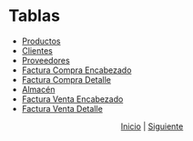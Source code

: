 # Tablas
* [Productos](./02%20Productos.md)
* [Clientes](./03%20Clientes.md)
* [Proveedores](./04%20Proveedores.md)
* [Factura Compra Encabezado](./05%20Factura%20Compra%20Encabezado.md)
* [Factura Compra Detalle](./06%20Factura%20Compra%20Detalle.md)
* [Almacén](./07%20Almacen.md)
* [Factura Venta Encabezado](./08%20Factura%20Venta%20Encabezado.md)
* [Factura Venta Detalle](./09%20Factura%20Venta%20Detalle.md)

<p align="center">
    <a href="../README.md">Inicio</a> |
    <a href="./02%20Productos.md">Siguiente</a>
</p>